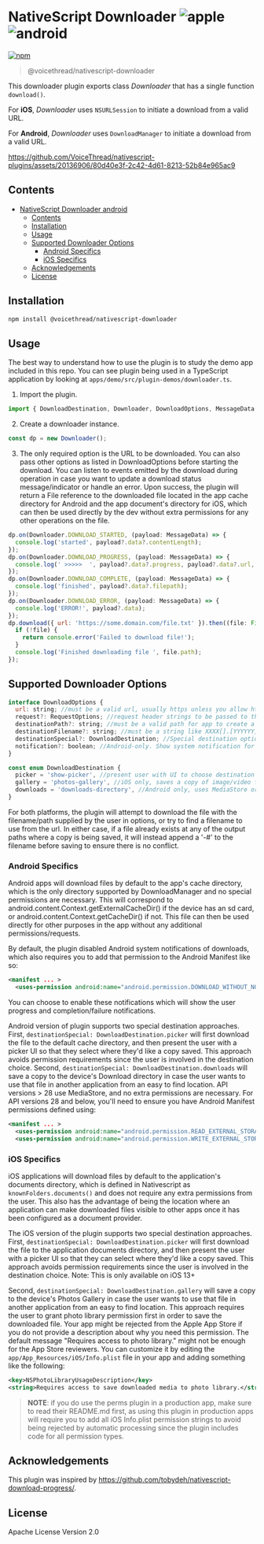 # NativeScript Downloader ![apple](https://cdn3.iconfinder.com/data/icons/picons-social/57/16-apple-32.png)![android](https://cdn4.iconfinder.com/data/icons/logos-3/228/android-32.png)

[![npm](https://img.shields.io/npm/v/@voicethread/nativescript-downloader?style=flat-square)](https://www.npmjs.com/package/@voicethread/nativescript-downloader)

> @voicethread/nativescript-downloader

This downloader plugin exports class _Downloader_ that has a single function `download()`.

For **iOS**, _Downloader_ uses `NSURLSession` to initiate a download from a valid URL.

For **Android**, _Downloader_ uses `DownloadManager` to initiate a download from a valid URL.

https://github.com/VoiceThread/nativescript-plugins/assets/20136906/80d40e3f-2c42-4d61-8213-52b84e965ac9

## Contents

- [NativeScript Downloader android](#nativescript-downloader-android)
  - [Contents](#contents)
  - [Installation](#installation)
  - [Usage](#usage)
  - [Supported Downloader Options](#supported-downloader-options)
    - [Android Specifics](#android-specifics)
    - [iOS Specifics](#ios-specifics)
  - [Acknowledgements](#acknowledgements)
  - [License](#license)

## Installation

```bash
npm install @voicethread/nativescript-downloader
```

## Usage

The best way to understand how to use the plugin is to study the demo app included in this repo. You can see plugin being used in a TypeScript application by looking at `apps/demo/src/plugin-demos/downloader.ts`.

1. Import the plugin.

```javascript
import { DownloadDestination, Downloader, DownloadOptions, MessageData } from '@voicethread/nativescript-downloader';
```

2. Create a downloader instance.

```javascript
const dp = new Downloader();
```

3. The only required option is the URL to be downloaded. You can also pass other options as listed in DownloadOptions before starting the download. You can listen to events emitted by the download during operation in case you want to update a download status message/indicator or handle an error. Upon success, the plugin will return a File reference to the downloaded file located in the app cache directory for Android and the app document's directory for iOS, which can then be used directly by the dev without extra permissions for any other operations on the file.

```javascript
dp.on(Downloader.DOWNLOAD_STARTED, (payload: MessageData) => {
  console.log('started', payload?.data?.contentLength);
});
dp.on(Downloader.DOWNLOAD_PROGRESS, (payload: MessageData) => {
  console.log(' >>>>>  ', payload?.data?.progress, payload?.data?.url, payload?.data?.destinationFilename);
});
dp.on(Downloader.DOWNLOAD_COMPLETE, (payload: MessageData) => {
  console.log('finished', payload?.data?.filepath);
});
dp.on(Downloader.DOWNLOAD_ERROR, (payload: MessageData) => {
  console.log('ERROR!', payload?.data);
});
dp.download({ url: 'https://some.domain.com/file.txt' }).then((file: File) => {
  if (!file) {
    return console.error('Failed to download file!');
  }
  console.log('Finished downloading file ', file.path);
});
```

## Supported Downloader Options

```javascript
interface DownloadOptions {
  url: string; //must be a valid url, usually https unless you allow http in your app
  request?: RequestOptions; //request header strings to be passed to the https connection
  destinationPath?: string; //must be a valid path for app to create a new file (existing directory with valid filename)
  destinationFilename?: string; //must be a string like XXXX[].[YYYYYY] without any path preceding
  destinationSpecial?: DownloadDestination; //Special destination options discussed below
  notification?: boolean; //Android-only. Show system notification for download success/failure. defaults to false
}
```

```javascript
const enum DownloadDestination {
  picker = 'show-picker', //present user with UI to choose destination directory to save a copy
  gallery = 'photos-gallery', //iOS only, saves a copy of image/video files (matched by file extension) to iOS Photos Gallery, requires user permission.
  downloads = 'downloads-directory', //Android only, uses MediaStore or legacy approach to save a copy in Android Download directory
}
```

For both platforms, the plugin will attempt to download the file with the filename/path supplied by the user in options, or try to find a filename to use from the url. In either case, if a file already exists at any of the output paths where a copy is being saved, it will instead append a '-#' to the filename before saving to ensure there is no conflict.

### Android Specifics

Android apps will download files by default to the app's cache directory, which is the only directory supported by DownloadManager and no special permissions are necessary. This will correspond to android.content.Context.getExternalCacheDir() if the device has an sd card, or android.content.Context.getCacheDir() if not. This file can then be used directly for other purposes in the app without any additional permissions/requests.

By default, the plugin disabled Android system notifications of downloads, which also requires you to add that permission to the Android Manifest like so:

```xml
<manifest ... >
  <uses-permission android:name="android.permission.DOWNLOAD_WITHOUT_NOTIFICATION"/>
```

You can choose to enable these notifications which will show the user progress and completion/failure notifications.

Android version of plugin supports two special destination approaches. First, `destinationSpecial: DownloadDestination.picker` will first download the file to the default cache directory, and then present the user with a picker UI so that they select where they'd like a copy saved. This approach avoids permission requirements since the user is involved in the destination choice.
Second, `destinationSpecial: DownloadDestination.downloads` will save a copy to the device's Download directory in case the user wants to use that file in another application from an easy to find location. API versions > 28 use MediaStore, and no extra permissions are necessary. For API versions 28 and below, you'll need to ensure you have Android Manifest permissions defined using:

```xml
<manifest ... >
  <uses-permission android:name="android.permission.READ_EXTERNAL_STORAGE"/>
  <uses-permission android:name="android.permission.WRITE_EXTERNAL_STORAGE"/>
```

### iOS Specifics

iOS applications will download files by default to the application's documents directory, which is defined in Nativescript as `knownFolders.documents()` and does not require any extra permissions from the user. This also has the advantage of being the location where an application can make downloaded files visible to other apps once it has been configured as a document provider.

The iOS version of the plugin supports two special destination approaches. First, `destinationSpecial: DownloadDestination.picker` will first download the file to the application documents directory, and then present the user with a picker UI so that they can select where they'd like a copy saved. This approach avoids permission requirements since the user is involved in the destination choice. Note: This is only available on iOS 13+

Second, `destinationSpecial: DownloadDestination.gallery` will save a copy to the device's Photos Gallery in case the user wants to use that file in another application from an easy to find location. This approach requires the user to grant photo library permission first in order to save the downloaded file. Your app might be rejected from the Apple App Store if you do not provide a description about why you need this permission. The default message "Requires access to photo library." might not be enough for the App Store reviewers. You can customize it by editing the `app/App_Resources/iOS/Info.plist` file in your app and adding something like the following:

```xml
<key>NSPhotoLibraryUsageDescription</key>
<string>Requires access to save downloaded media to photo library.</string>
```

> **NOTE**: if you do use the perms plugin in a production app, make sure to read their README.md first, as using this plugin in production apps will require you to add all iOS Info.plist permission strings to avoid being rejected by automatic processing since the plugin includes code for all permission types.

## Acknowledgements

This plugin was inspired by https://github.com/tobydeh/nativescript-download-progress/.

## License

Apache License Version 2.0
